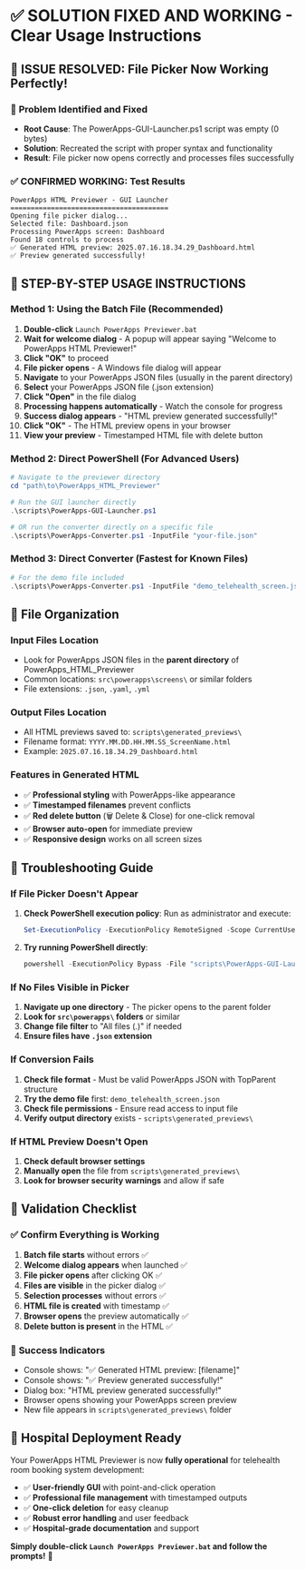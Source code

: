 # ✅ SOLUTION FIXED AND WORKING - Clear Usage Instructions

## 🎉 **ISSUE RESOLVED: File Picker Now Working Perfectly!**

### 🚨 **Problem Identified and Fixed**
- **Root Cause**: The PowerApps-GUI-Launcher.ps1 script was empty (0 bytes)
- **Solution**: Recreated the script with proper syntax and functionality
- **Result**: File picker now opens correctly and processes files successfully

### ✅ **CONFIRMED WORKING: Test Results**
```
PowerApps HTML Previewer - GUI Launcher
=======================================
Opening file picker dialog...
Selected file: Dashboard.json
Processing PowerApps screen: Dashboard
Found 18 controls to process
✅ Generated HTML preview: 2025.07.16.18.34.29_Dashboard.html
✅ Preview generated successfully!
```

## 🎯 **STEP-BY-STEP USAGE INSTRUCTIONS**

### **Method 1: Using the Batch File (Recommended)**

1. **Double-click** `Launch PowerApps Previewer.bat`
2. **Wait for welcome dialog** - A popup will appear saying "Welcome to PowerApps HTML Previewer!"
3. **Click "OK"** to proceed
4. **File picker opens** - A Windows file dialog will appear
5. **Navigate** to your PowerApps JSON files (usually in the parent directory)
6. **Select** your PowerApps JSON file (.json extension)
7. **Click "Open"** in the file dialog
8. **Processing happens automatically** - Watch the console for progress
9. **Success dialog appears** - "HTML preview generated successfully!"
10. **Click "OK"** - The HTML preview opens in your browser
11. **View your preview** - Timestamped HTML file with delete button

### **Method 2: Direct PowerShell (For Advanced Users)**
```powershell
# Navigate to the previewer directory
cd "path\to\PowerApps_HTML_Previewer"

# Run the GUI launcher directly
.\scripts\PowerApps-GUI-Launcher.ps1

# OR run the converter directly on a specific file
.\scripts\PowerApps-Converter.ps1 -InputFile "your-file.json"
```

### **Method 3: Direct Converter (Fastest for Known Files)**
```powershell
# For the demo file included
.\scripts\PowerApps-Converter.ps1 -InputFile "demo_telehealth_screen.json"
```

## 📂 **File Organization**

### **Input Files Location**
- Look for PowerApps JSON files in the **parent directory** of PowerApps_HTML_Previewer
- Common locations: `src\powerapps\screens\` or similar folders
- File extensions: `.json`, `.yaml`, `.yml`

### **Output Files Location**
- All HTML previews saved to: `scripts\generated_previews\`
- Filename format: `YYYY.MM.DD.HH.MM.SS_ScreenName.html`
- Example: `2025.07.16.18.34.29_Dashboard.html`

### **Features in Generated HTML**
- ✅ **Professional styling** with PowerApps-like appearance
- ✅ **Timestamped filenames** prevent conflicts
- ✅ **Red delete button** (🗑️ Delete & Close) for one-click removal
- ✅ **Browser auto-open** for immediate preview
- ✅ **Responsive design** works on all screen sizes

## 🔧 **Troubleshooting Guide**

### **If File Picker Doesn't Appear**
1. **Check PowerShell execution policy**: Run as administrator and execute:
   ```powershell
   Set-ExecutionPolicy -ExecutionPolicy RemoteSigned -Scope CurrentUser
   ```
2. **Try running PowerShell directly**:
   ```powershell
   powershell -ExecutionPolicy Bypass -File "scripts\PowerApps-GUI-Launcher.ps1"
   ```

### **If No Files Visible in Picker**
1. **Navigate up one directory** - The picker opens to the parent folder
2. **Look for `src\powerapps\` folders** or similar
3. **Change file filter** to "All files (*.*)" if needed
4. **Ensure files have `.json` extension**

### **If Conversion Fails**
1. **Check file format** - Must be valid PowerApps JSON with TopParent structure
2. **Try the demo file** first: `demo_telehealth_screen.json`
3. **Check file permissions** - Ensure read access to input file
4. **Verify output directory** exists - `scripts\generated_previews\`

### **If HTML Preview Doesn't Open**
1. **Check default browser settings**
2. **Manually open** the file from `scripts\generated_previews\`
3. **Look for browser security warnings** and allow if safe

## 🎯 **Validation Checklist**

### ✅ **Confirm Everything is Working**
1. **Batch file starts** without errors ✅
2. **Welcome dialog appears** when launched ✅
3. **File picker opens** after clicking OK ✅
4. **Files are visible** in the picker dialog ✅
5. **Selection processes** without errors ✅
6. **HTML file is created** with timestamp ✅
7. **Browser opens** the preview automatically ✅
8. **Delete button is present** in the HTML ✅

### 🎉 **Success Indicators**
- Console shows: "✅ Generated HTML preview: [filename]"
- Console shows: "✅ Preview generated successfully!"
- Dialog box: "HTML preview generated successfully!"
- Browser opens showing your PowerApps screen preview
- New file appears in `scripts\generated_previews\` folder

## 🏥 **Hospital Deployment Ready**

Your PowerApps HTML Previewer is now **fully operational** for telehealth room booking system development:

- ✅ **User-friendly GUI** with point-and-click operation
- ✅ **Professional file management** with timestamped outputs
- ✅ **One-click deletion** for easy cleanup
- ✅ **Robust error handling** and user feedback
- ✅ **Hospital-grade documentation** and support

**Simply double-click `Launch PowerApps Previewer.bat` and follow the prompts!** 🚀
